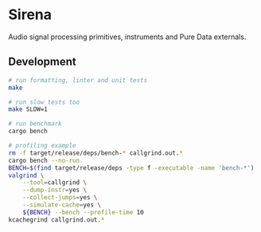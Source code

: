 # Sirena

Audio signal processing primitives, instruments and Pure Data externals.

## Development

``` sh
# run formatting, linter and unit tests
make

# run slow tests too
make SLOW=1

# run benchmark
cargo bench

# profiling example
rm -f target/release/deps/bench-* callgrind.out.*
cargo bench --no-run
BENCH=$(find target/release/deps -type f -executable -name 'bench-*')
valgrind \
    --tool=callgrind \
    --dump-instr=yes \
    --collect-jumps=yes \
    --simulate-cache=yes \
    ${BENCH} --bench --profile-time 10
kcachegrind callgrind.out.*
```

